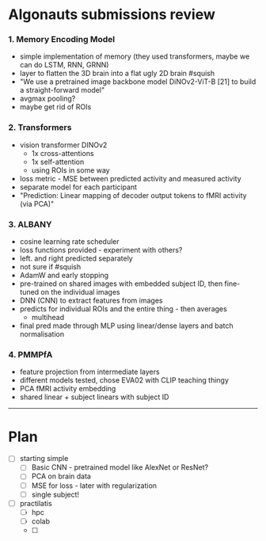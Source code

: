 # Algonauts submissions review

### 1. Memory Encoding Model
- simple implementation of memory (they used transformers, maybe we can do LSTM, RNN, GRNN)
- layer to flatten the 3D brain into a flat ugly 2D brain #squish
- "We use a pretrained image backbone model DiNOv2-ViT-B [21] to build a straight-forward model"
- avgmax pooling?
- maybe get rid of ROIs

### 2. Transformers
- vision transformer DINOv2
	- 1x cross-attentions
	- 1x self-attention
	- using ROIs in some way
- loss metric - MSE between predicted activity and measured activity
- separate model for each participant
- "Prediction: Linear mapping of decoder output tokens to fMRI activity (via PCA)"

### 3.  ALBANY
- cosine learning rate scheduler
- loss functions provided - experiment with others?
- left. and  right predicted separately
- not sure if #squish 
- AdamW and early stopping
- pre-trained on shared images with embedded subject ID, then fine-tuned on the individual images
- DNN (CNN) to extract features from images
- predicts for individual ROIs and the entire thing - then averages
	- multihead
- final pred made through MLP using linear/dense layers and batch normalisation

### 4. PMMPfA
- feature projection from intermediate layers
- different models tested, chose EVA02 with CLIP teaching thingy
- PCA fMRI activity embedding
- shared linear + subject linears with subject ID 

---

# Plan
- [ ] starting simple
	- [ ] Basic CNN - pretrained model like AlexNet or ResNet?
	- [ ] PCA on brain data
	- [ ] MSE for loss - later with regularization
	- [ ] single subject!
- [ ] practilatis
	- [ ] hpc
	- [ ] colab
	- [ ] 
